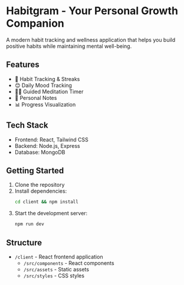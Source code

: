 # Habitgram - Your Personal Growth Companion

A modern habit tracking and wellness application that helps you build positive habits while maintaining mental well-being.

## Features

- 🎯 Habit Tracking & Streaks
- 😊 Daily Mood Tracking
- 🧘‍♀️ Guided Meditation Timer
- 📝 Personal Notes
- 📊 Progress Visualization

## Tech Stack

- Frontend: React, Tailwind CSS
- Backend: Node.js, Express
- Database: MongoDB

## Getting Started

1. Clone the repository
2. Install dependencies:
   ```bash
   cd client && npm install
   ```
3. Start the development server:
   ```bash
   npm run dev
   ```

## Structure

- `/client` - React frontend application
  - `/src/components` - React components
  - `/src/assets` - Static assets
  - `/src/styles` - CSS styles
